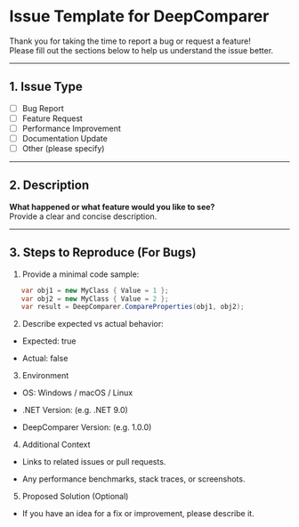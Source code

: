 ﻿# Issue Template for DeepComparer

Thank you for taking the time to report a bug or request a feature!  
Please fill out the sections below to help us understand the issue better.

---

## 1. Issue Type
- [ ] Bug Report
- [ ] Feature Request
- [ ] Performance Improvement
- [ ] Documentation Update
- [ ] Other (please specify)

---

## 2. Description
**What happened or what feature would you like to see?**  
Provide a clear and concise description.

---

## 3. Steps to Reproduce (For Bugs)
1. Provide a minimal code sample:

```csharp
   var obj1 = new MyClass { Value = 1 };
   var obj2 = new MyClass { Value = 2 };
   var result = DeepComparer.CompareProperties(obj1, obj2);
```

2. Describe expected vs actual behavior:

- Expected: true

- Actual: false

3. Environment

- OS: Windows / macOS / Linux

- .NET Version: (e.g. .NET 9.0)

- DeepComparer Version: (e.g. 1.0.0)

4. Additional Context

- Links to related issues or pull requests.

- Any performance benchmarks, stack traces, or screenshots.

5. Proposed Solution (Optional)

- If you have an idea for a fix or improvement, please describe it.
